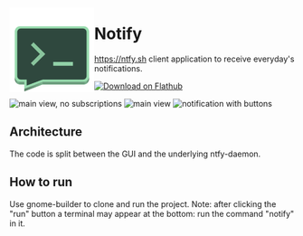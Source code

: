 <img src="data/icons/com.ranfdev.Notify.svg" align="left" height="150px" vspace="10px">

# Notify

https://ntfy.sh client application to receive everyday's notifications.

<a href="https://flathub.org/apps/details/com.ranfdev.Notify">
    <img width="200" src="https://flathub.org/assets/badges/flathub-badge-en.png" alt="Download on Flathub">
</a>

<br>

![main view, no subscriptions](https://github.com/ranfdev/Notify/blob/main/data/screenshots/1.png?raw=true)
![main view](https://github.com/ranfdev/Notify/blob/main/data/screenshots/2.png?raw=true)
![notification with buttons](https://github.com/ranfdev/Notify/blob/main/data/screenshots/3.png?raw=true)

## Architecture

The code is split between the GUI and the underlying ntfy-daemon.

## How to run
Use gnome-builder to clone and run the project. Note: after clicking the "run"
button a terminal may appear at the bottom: run the command "notify" in it.
